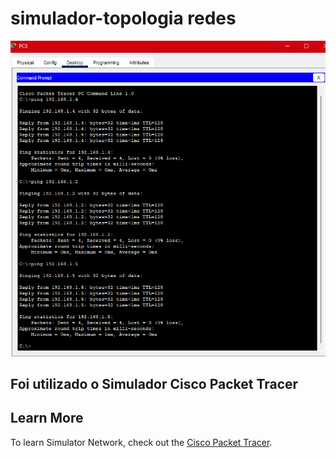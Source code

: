 # simulador-topologia redes

![Topologia Estrela](https://github.com/glaubermarcelino/simulador-topologiaredes/blob/main/print-test-ping.png)

## Foi utilizado o Simulador Cisco Packet Tracer

## Learn More

To learn Simulator Network, check out the [Cisco Packet Tracer](https://legacy.netacad.com/portal/resources/packet-tracer/).
